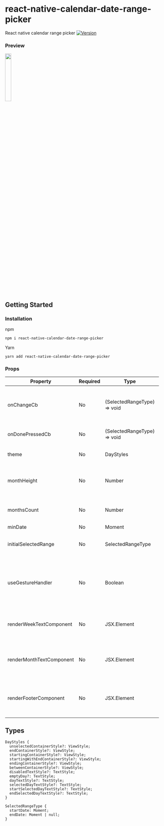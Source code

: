 # react-native-calendar-date-range-picker
React native calendar range picker
[![Version](https://img.shields.io/npm/v/react-native-calendar-date-range-picker.svg)](https://www.npmjs.com/package/react-native-calendars)

### Preview

<img src="https://user-images.githubusercontent.com/69788216/207125617-049ed8d5-15ec-4c9f-af58-fbaa5c81c911.gif" width="20%" height="20%">

## Getting Started

### Installation

npm
```bash
npm i react-native-calendar-date-range-picker
````
Yarn
```
yarn add react-native-calendar-date-range-picker
```

### Props


| Property | Required | Type | Default | Description |
|-------------|----|----------|-------|--------------------------------------------------------------|
| onChangeCb | No | (SelectedRangeType) => void | () => void | Function that gets triggered on any selection change |
| onDonePressedCb | No | (SelectedRangeType) => void | () => void | When done button is pressed |
| theme | No | DayStyles | {} | styles for calendar/day components|
| monthHeight| No  | Number | 300 | Approximate height for each month (along with days) |
| monthsCount | No | Number | 12 | Number of months starting from minDate |
| minDate | No | Moment | undefined | Starting date
| initialSelectedRange | No | SelectedRangeType | {startDate: moment(),endDate: moment().add(1, "day"),} | initially selected range |
| useGestureHandler | No | Boolean | false | Enable if Flatlist should be imported from "react-native-gesture-handler" |
| renderWeekTextComponent | No | JSX.Element | <Text /> | Function that returns custom render for each week |
| renderMonthTextComponent | No | JSX.Element | <Text /> | Function that returns custom render for each month title |
| renderFooterComponent | No | JSX.Element | <Button /> | Function that returns custom render footer component |


## Types

```
DayStyles {
  unselectedContainerStyle?: ViewStyle;
  endContainerStyle?: ViewStyle;
  startingContainerStyle?: ViewStyle;
  startingWithEndContainerStyle?: ViewStyle;
  endingContainerStyle?: ViewStyle;
  betweenContainerStyle?: ViewStyle;
  disabledTextStyle?: TextStyle;
  emptyDay?: TextStyle;
  dayTextStyle?: TextStyle;
  selectedDayTextStyle?: TextStyle;
  startSelectedDayTextStyle?: TextStyle;
  endSelectedDayTextStyle?: TextStyle;
}
```
```
SelectedRangeType {
  startDate: Moment;
  endDate: Moment | null;
}
```

